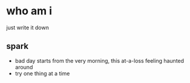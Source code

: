 # who am i
just write it down

## spark
* bad day starts from the very morning, this at-a-loss feeling haunted around
* try one thing at a time

